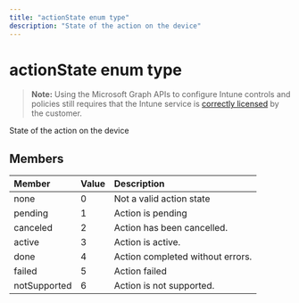 ```yaml
---
title: "actionState enum type"
description: "State of the action on the device"
---
```


# actionState enum type

> **Note:** Using the Microsoft Graph APIs to configure Intune controls and policies still requires that the Intune service is [correctly licensed](https://go.microsoft.com/fwlink/?linkid=839381) by the customer.

State of the action on the device
## Members
|Member|Value|Description|
|:---|:---|:---|
|none|0|Not a valid action state|
|pending|1|Action is pending|
|canceled|2|Action has been cancelled.|
|active|3|Action is active.|
|done|4|Action completed without errors.|
|failed|5|Action failed|
|notSupported|6|Action is not supported.|



